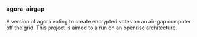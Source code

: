 ### agora-airgap

A version of agora voting to create encrypted votes on an air-gap computer off the grid. This project is aimed to a run on an openrisc architecture.
